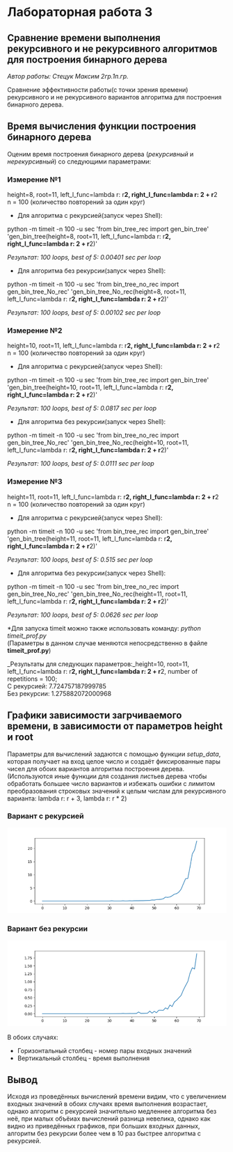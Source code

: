 # __Лабораторная работа 3__

## __Сравнение времени выполнения рекурсивного и не рекурсивного алгоритмов для построения бинарного дерева__

_Автор работы: Стецук Максим 2гр.1п.гр._

Сравнение эффективности работы(с точки зрения времени) рекурсивного и не рекурсивного вариантов алгоритма для построения бинарного дерева.

##  Время вычисления функции построения бинарного дерева 

Оценим время построения бинарного дерева (_рекурсивный_ и _нерекурсивный_) со следующими параметрами:

### Измерение №1

height=8, root=11, left_l_func=lambda r: r**2, right_l_func=lambda r: 2 + r**2  
n = 100 (количество повторений за один круг)

* Для алгоритма с рекурсией(запуск через Shell):

python -m timeit -n 100 -u sec 'from bin_tree_rec import gen_bin_tree' 'gen_bin_tree(height=8, root=11, left_l_func=lambda r: r**2, right_l_func=lambda r: 2 + r**2)'

_Результат: 100 loops, best of 5: 0.00401 sec per loop_

* Для алгоритма без рекурсии(запуск через Shell):

python -m timeit -n 100 -u sec 'from bin_tree_no_rec import gen_bin_tree_No_rec' 'gen_bin_tree_No_rec(height=8, root=11, left_l_func=lambda r: r**2, right_l_func=lambda r: 2 + r**2)'

_Результат: 100 loops, best of 5: 0.00102 sec per loop_

### Измерение №2

height=10, root=11, left_l_func=lambda r: r**2, right_l_func=lambda r: 2 + r**2  
n = 100 (количество повторений за один круг)

* Для алгоритма с рекурсией(запуск через Shell):

python -m timeit -n 100 -u sec 'from bin_tree_rec import gen_bin_tree' 'gen_bin_tree(height=10, root=11, left_l_func=lambda r: r**2, right_l_func=lambda r: 2 + r**2)'

_Результат: 100 loops, best of 5: 0.0817 sec per loop_

* Для алгоритма без рекурсии(запуск через Shell):

python -m timeit -n 100 -u sec 'from bin_tree_no_rec import gen_bin_tree_No_rec' 'gen_bin_tree_No_rec(height=10, root=11, left_l_func=lambda r: r**2, right_l_func=lambda r: 2 + r**2)'

_Результат: 100 loops, best of 5: 0.0111 sec per loop_

### Измерение №3

height=11, root=11, left_l_func=lambda r: r**2, right_l_func=lambda r: 2 + r**2  
n = 100 (количество повторений за один круг)

* Для алгоритма с рекурсией(запуск через Shell):

python -m timeit -n 100 -u sec 'from bin_tree_rec import gen_bin_tree' 'gen_bin_tree(height=11, root=11, left_l_func=lambda r: r**2, right_l_func=lambda r: 2 + r**2)'

_Результат: 100 loops, best of 5: 0.515 sec per loop_

* Для алгоритма без рекурсии(запуск через Shell):

python -m timeit -n 100 -u sec 'from bin_tree_no_rec import gen_bin_tree_No_rec' 'gen_bin_tree_No_rec(height=11, root=11, left_l_func=lambda r: r**2, right_l_func=lambda r: 2 + r**2)'

_Результат: 100 loops, best of 5: 0.0626 sec per loop_

*Для запуска timeit можно также использовать команду: _python timeit_prof.py_  
(Параметры в данном случае меняются непосредственно в файле __timeit_prof.py__)

_Результаты для следующих параметров:_height=10, root=11, left_l_func=lambda r: r**2, right_l_func=lambda r: 2 + r**2, number of repetitions = 100;  
С рекурсией:  7.724757187999785  
Без рекурсии:  1.275882072000968

## Графики зависимости загрчиваемого времени, в зависимости от параметров height и root

Параметры для вычислений задаются с помощью функции _setup_data_, которая получает на вход целое число и создаёт фиксированные пары чисел для обоих вариантов алгоритма построения дерева.  
(Используются иные функции для создания листьев дерева чтобы обработать большее число вариантов и избежать ошибки с лимитом преобразования строковых значений к целым числам для рекурсивного варианта: lambda r: r + 3, lambda r: r * 2)

### Вариант с рекурсией 
![Alt text](WithRec.png)

### Вариант без рекурсии 
![Alt text](WithoutRec.png)

В обоих случаях:  
* Горизонтальный столбец - номер пары входных значений
* Вертикальный столбец - время выполнения

## Вывод  
Исходя из проведённых вычислений времени видим, что с увеличением входных значений в обоих случаях время выполнения возрастает, однако алгоритм с рекурсией значительно медленнее алгоритма без неё, при малых объёиах вычислений разница невелика, однако как видно из приведённых графиков, при больших входных данных, алгоритм без рекурсии более чем в 10 раз быстрее алгоритма с рекурсией.